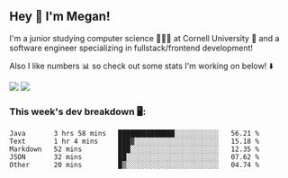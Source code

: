 ## Hey 👋 I'm Megan! 
I'm a junior studying computer science 👩🏻‍💻 at Cornell University 🐻 and a software engineer specializing in fullstack/frontend development!

Also I like numbers 📊 so check out some stats I'm working on below! ⬇️

<img src="https://github-readme-stats.vercel.app/api?username=meganyin13&show_icons=true&hide=stars&count_private=true" />

<img src="https://github-readme-stats.vercel.app/api/top-langs/?username=meganyin13&layout=compact&hide=Jupyter%20Notebook" />

### This week's dev breakdown 🖥:
<!--START_SECTION:waka-->
```text
Java       3 hrs 58 mins   ██████████████░░░░░░░░░░░   56.21 % 
Text       1 hr 4 mins     ███▓░░░░░░░░░░░░░░░░░░░░░   15.18 % 
Markdown   52 mins         ███░░░░░░░░░░░░░░░░░░░░░░   12.35 % 
JSON       32 mins         ██░░░░░░░░░░░░░░░░░░░░░░░   07.62 % 
Other      20 mins         █▒░░░░░░░░░░░░░░░░░░░░░░░   04.74 % 
```
<!--END_SECTION:waka-->